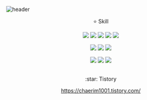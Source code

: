 ![header](https://capsule-render.vercel.app/api?type=waving&color=auto&height=300&section=header&text=Hello%20I'm%20chaerim&fontSize=90)

<div align=center>

  
  :star: Skill
  
   <img src="https://img.shields.io/badge/C++-00599C?style=flat-square&logo=C%2B%2B&logoColor=white"/></a> 
  <img src="https://img.shields.io/badge/Java-007396?style=flat-square&logo=Java&logoColor=white"/></a> 
  <img src="https://img.shields.io/badge/Python-3766AB?style=flat-square&logo=Python&logoColor=white"/></a> 
   <img src="https://img.shields.io/badge/Javascript-F7DF1E?style=flat-square&logo=Javascript&logoColor=white"/></a>
   <img src="https://img.shields.io/badge/TypeScript-3178C6?style=flat-square&logo=TypeScript&logoColor=white"/></a>
   
  <img src="https://img.shields.io/badge/Django-092E20?style=flat-square&logo=Django&logoColor=white"/></a> 
  <img src="https://img.shields.io/badge/Node.js-339933?style=flat-square&logo=Node.js&logoColor=white"/></a>
     <img src="https://img.shields.io/badge/NestJS-E0234E?style=flat-square&logo=NestJS&logoColor=white"/></a>
  
  <img src="https://img.shields.io/badge/Docker-2496ED?style=flat-square&logo=Docker&logoColor=white"/></a>
  <img src="https://img.shields.io/badge/MySQL-4479A1?style=flat-square&logo=MySQL&logoColor=white"/></a>
    <img src="https://img.shields.io/badge/MongoDB-47A248?style=flat-square&logo=MongoDB&logoColor=white"/></a>
 
  
  </br>
   :star: Tistory
   
   https://chaerim1001.tistory.com/
  
</div>


<!--
**ParkChaerim/ParkChaerim** is a ✨ _special_ ✨ repository because its `README.md` (this file) appears on your GitHub profile.

Here are some ideas to get you started:

- 🔭 I’m currently working on ...
- 🌱 I’m currently learning ...
- 👯 I’m looking to collaborate on ...
- 🤔 I’m looking for help with ...
- 💬 Ask me about ...
- 📫 How to reach me: ...
- 😄 Pronouns: ...
- ⚡ Fun fact: ...
-->
